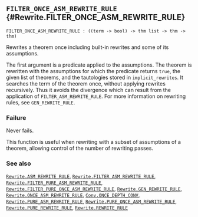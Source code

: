 ## `FILTER_ONCE_ASM_REWRITE_RULE` {#Rewrite.FILTER_ONCE_ASM_REWRITE_RULE}


```
FILTER_ONCE_ASM_REWRITE_RULE : ((term -> bool) -> thm list -> thm -> thm)
```



Rewrites a theorem once including built-in rewrites and some of its assumptions.


The first argument is a predicate applied to the assumptions. The theorem is
rewritten with the assumptions for which the predicate returns `true`, the
given list of theorems, and the tautologies stored in `implicit_rewrites`. It
searches the term of the theorem once, without applying rewrites recursively.
Thus it avoids the divergence which can result from the application of
`FILTER_ASM_REWRITE_RULE`. For more information on rewriting rules, see
`GEN_REWRITE_RULE`.

### Failure

Never fails.


This function is useful when rewriting with a subset of assumptions of
a theorem, allowing control of the number of rewriting passes.

### See also

[`Rewrite.ASM_REWRITE_RULE`](#Rewrite.ASM_REWRITE_RULE), [`Rewrite.FILTER_ASM_REWRITE_RULE`](#Rewrite.FILTER_ASM_REWRITE_RULE), [`Rewrite.FILTER_PURE_ASM_REWRITE_RULE`](#Rewrite.FILTER_PURE_ASM_REWRITE_RULE), [`Rewrite.FILTER_PURE_ONCE_ASM_REWRITE_RULE`](#Rewrite.FILTER_PURE_ONCE_ASM_REWRITE_RULE), [`Rewrite.GEN_REWRITE_RULE`](#Rewrite.GEN_REWRITE_RULE), [`Rewrite.ONCE_ASM_REWRITE_RULE`](#Rewrite.ONCE_ASM_REWRITE_RULE), [`Conv.ONCE_DEPTH_CONV`](#Conv.ONCE_DEPTH_CONV), [`Rewrite.PURE_ASM_REWRITE_RULE`](#Rewrite.PURE_ASM_REWRITE_RULE), [`Rewrite.PURE_ONCE_ASM_REWRITE_RULE`](#Rewrite.PURE_ONCE_ASM_REWRITE_RULE), [`Rewrite.PURE_REWRITE_RULE`](#Rewrite.PURE_REWRITE_RULE), [`Rewrite.REWRITE_RULE`](#Rewrite.REWRITE_RULE)

